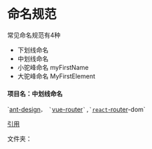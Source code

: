 # 命名规范

常见命名规范有4种

* 下划线命名
* 中划线命名
* 小驼峰命名 myFirstName
* 大驼峰命名 MyFirstElement



#### 项目名：中划线命名

\`[ant-design](https://github.com/ant-design/ant-design)`` ， ` ``[vue-router](https://github.com/vuejs/vue-router)`` `,` ``[`react`-router](https://github.com/vuejs/vue-router)-dom\`





[引用](https://blog.csdn.net/I\_fole\_you/article/details/117292267)



文件夹：

